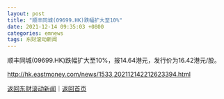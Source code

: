 ```yaml
---
layout: post
title: "顺丰同城(09699.HK)跌幅扩大至10%"
date: 2021-12-14 09:35:03 +0800
categories: emnews
tags: 东财滚动新闻
---
```


顺丰同城(09699.HK)跌幅扩大至10%，报14.64港元，发行价为16.42港元/股。

<http://hk.eastmoney.com/news/1533,202112142212623394.html>

[返回东财滚动新闻](//finews.withounder.com/emnews/)｜[返回首页](//finews.withounder.com/)